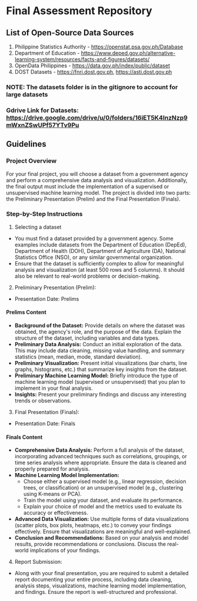 # Final Assessment Repository

## List of Open-Source Data Sources

1. Philippine Statistics Authority - <https://openstat.psa.gov.ph/Database>
2. Department of Education - <https://www.deped.gov.ph/alternative-learning-system/resources/facts-and-figures/datasets/>
3. OpenData Philippines - <https://data.gov.ph/index/public/dataset>
4. DOST Datasets - <https://fnri.dost.gov.ph>, <https://asti.dost.gov.ph>

### NOTE: The datasets folder is in the gitignore to account for large datasets

### Gdrive Link for Datasets: <https://drive.google.com/drive/u/0/folders/16iET5K4InzNzp9mWxnZSwUPf57YTv9Pu>

## Guidelines

### Project Overview

For your final project, you will choose a dataset from a government agency and perform a comprehensive data analysis and visualization. Additionally, the final output must include the implementation of a supervised or unsupervised machine learning model. The project is divided into two parts: the Preliminary Presentation (Prelim) and the Final Presentation (Finals).

### Step-by-Step Instructions

1. Selecting a dataset

- You must find a dataset provided by a government agency. Some examples include datasets from the Department of Education (DepEd), Department of Health (DOH), Department of Agriculture (DA), National Statistics Office (NSO), or any similar governmental organization.
- Ensure that the dataset is sufficiently complex to allow for meaningful analysis and visualization (at least 500 rows and 5 columns). It should also be relevant to real-world problems or decision-making.

2. Preliminary Presentation (Prelim):

- Presentation Date: Prelims

#### Prelims Content

- **Background of the Dataset:** Provide details on where the dataset was obtained, the agency's role, and the purpose of the data. Explain the structure of the dataset, including variables and data types.
- **Preliminary Data Analysis:** Conduct an initial exploration of the data. This may include data cleaning, missing value handling, and summary statistics (mean, median, mode, standard deviation).
- **Preliminary Visualization:** Present initial visualizations (bar charts, line graphs, histograms, etc.) that summarize key insights from the dataset.
- **Preliminary Machine Learning Model:** Briefly introduce the type of machine learning model (supervised or unsupervised) that you plan to implement in your final analysis.
- **Insights:** Present your preliminary findings and discuss any interesting trends or observations.

3. Final Presentation (Finals):

- Presentation Date: Finals

#### Finals Content

- **Comprehensive Data Analysis:** Perform a full analysis of the dataset, incorporating advanced techniques such as correlations, groupings, or time series analysis where appropriate. Ensure the data is cleaned and properly prepared for analysis.
- **Machine Learning Model Implementation:**
  - Choose either a supervised model (e.g., linear regression, decision trees, or classification) or an unsupervised model (e.g., clustering using K-means or PCA).
  - Train the model using your dataset, and evaluate its performance.
  - Explain your choice of model and the metrics used to evaluate its accuracy or effectiveness.
- **Advanced Data Visualization:** Use multiple forms of data visualizations (scatter plots, box plots, heatmaps, etc.) to convey your findings effectively. Ensure that visualizations are meaningful and well-explained.
- **Conclusion and Recommendations:** Based on your analysis and model results, provide recommendations or conclusions. Discuss the real-world implications of your findings.

4. Report Submission:

- Along with your final presentation, you are required to submit a detailed report documenting your entire process, including data cleaning, analysis steps, visualizations, machine learning model implementation, and findings. Ensure the report is well-structured and professional.
